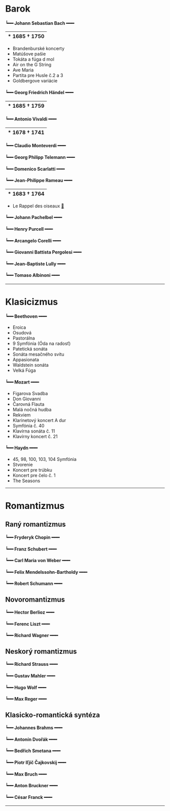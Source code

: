 # Barok

#### **┕━━** **Johann Sebastian Bach** **━━━**

| * 1685 † 1750 |
|---------------|

- Brandenburské koncerty
- Matúšove pašie
- Tokáta a fúga d mol
- Air on the G String
- Ave Maria
- Partita pre Husle č.2 a 3
- Goldbergove variácie

#### **┕━━** **Georg Friedrich Händel** **━━━**

| * 1685 † 1759 |
|---------------|

#### **┕━━** **Antonio Vivaldi** **━━━**

| * 1678 † 1741 |
|---------------|

#### **┕━━** **Claudio Monteverdi** **━━━**

#### **┕━━** **Georg Philipp Telemann** **━━━**

#### **┕━━** **Domenico Scarlatti** **━━━**

#### **┕━━** **Jean-Philippe Rameau** **━━━**

| * 1683 † 1764 |
|---------------|

- Le Rappel des oiseaux [🔗](https://www.youtube.com/watch?v=LnulGNbPgnc)

#### **┕━━** **Johann Pachelbel** **━━━**

#### **┕━━** **Henry Purcell** **━━━**

#### **┕━━** **Arcangelo Corelli** **━━━**

#### **┕━━** **Giovanni Battista Pergolesi** **━━━**

#### **┕━━** **Jean-Baptiste Lully** **━━━**

#### **┕━━** **Tomaso Albinoni** **━━━**

***

# Klasicizmus

#### **┕━━** **Beethoven** **━━━**

- Eroica
- Osudová
- Pastorálna
- 9 Symfónia (Óda na radosť)
- Patetická sonáta
- Sonáta mesačného svitu
- Appasionata
- Waldstein sonáta
- Velká Fúga

#### **┕━━** **Mozart** **━━━**

- Figarova Svadba
- Don Giovanni
- Čarovná Flauta
- Malá nočná hudba
- Rekviem
- Klarinetový koncert A dur
- Symfónia č. 40
- Klavírna sonáta č. 11
- Klavírny koncert č. 21

#### **┕━━** **Haydn** **━━━**

- 45, 98, 100, 103, 104 Symfónia
- Stvorenie
- Koncert pre trúbku
- Koncert pre čelo č. 1
- The Seasons

***

# Romantizmus

## Raný romantizmus

#### **┕━━** **Fryderyk Chopin** **━━━**

#### **┕━━** **Franz Schubert** **━━━**

#### **┕━━** **Carl Maria von Weber** **━━━**

#### **┕━━** **Felix Mendelssohn-Bartholdy** **━━━**

#### **┕━━** **Robert Schumann** **━━━**

## Novoromantizmus

#### **┕━━** **Hector Berlioz** **━━━**

#### **┕━━** **Ferenc Liszt** **━━━**

#### **┕━━** **Richard Wagner** **━━━**

## Neskorý romantizmus

#### **┕━━** **Richard Strauss** **━━━**

#### **┕━━** **Gustav Mahler** **━━━**

#### **┕━━** **Hugo Wolf** **━━━**

#### **┕━━** **Max Reger** **━━━**

## Klasicko-romantická syntéza

#### **┕━━** **Johannes Brahms** **━━━**

#### **┕━━** **Antonín Dvořák** **━━━**

#### **┕━━** **Bedřich Smetana** **━━━**

#### **┕━━** **Piotr Iľjič Čajkovskij** **━━━**

#### **┕━━** **Max Bruch** **━━━**

#### **┕━━** **Anton Bruckner** **━━━**

#### **┕━━** **César Franck** **━━━**

***
